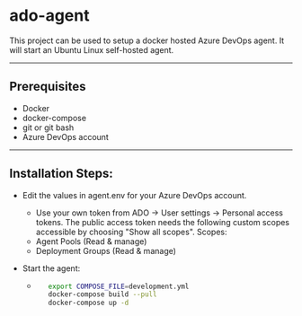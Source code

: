 # ado-agent

This project can be used to setup a docker hosted Azure DevOps agent. It will
start an Ubuntu Linux self-hosted agent.

---
## Prerequisites

+ Docker
+ docker-compose
+ git or git bash
+ Azure DevOps account

---

## Installation Steps:

+ Edit the values in agent.env for your Azure DevOps account.

    - Use your own token from ADO -> User settings -> Personal access tokens.
The public access token needs the following custom scopes accessible by
choosing "Show all scopes".
Scopes:
    * Agent Pools (Read & manage)
    * Deployment Groups (Read & manage)

+ Start the agent:
    - ```bash
         export COMPOSE_FILE=development.yml
         docker-compose build --pull
         docker-compose up -d
    ```
